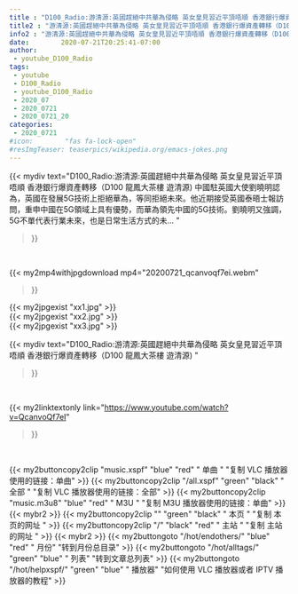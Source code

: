 ```yaml
---
title : "D100_Radio:游清源:英國趕絕中共華為侵略 英女皇見習近平頂唔順 香港銀行爆資產轉移（D100 龍鳳大茶樓 遊清源) "
title2 : "游清源:英國趕絕中共華為侵略 英女皇見習近平頂唔順 香港銀行爆資產轉移（D100 龍鳳大茶樓 遊清源) "
info2 : "游清源:英國趕絕中共華為侵略 英女皇見習近平頂唔順 香港銀行爆資產轉移（D100 龍鳳大茶樓 遊清源) 中國駐英國大使劉曉明認為，英國在發展5G技術上拒絕華為，等同拒絕未來。他近期接受英國泰晤士報訪問，重申中國在5G領域上具有優勢，而華為領先中國的5G技術。劉曉明又強調，5G不單代表行業未來，也是日常生活方式的未... "
date:        2020-07-21T20:25:41-07:00
author:
 - youtube_D100_Radio
tags:
 - youtube
 - D100_Radio
 - youtube_D100_Radio
 - 2020_07
 - 2020_0721
 - 2020_0721_20
categories:
 - 2020_0721
#icon:        "fas fa-lock-open"
#resImgTeaser: teaserpics/wikipedia.org/emacs-jokes.png
---
```


{{< mydiv text="D100_Radio:游清源:英國趕絕中共華為侵略 英女皇見習近平頂唔順 香港銀行爆資產轉移（D100 龍鳳大茶樓 遊清源) 中國駐英國大使劉曉明認為，英國在發展5G技術上拒絕華為，等同拒絕未來。他近期接受英國泰晤士報訪問，重申中國在5G領域上具有優勢，而華為領先中國的5G技術。劉曉明又強調，5G不單代表行業未來，也是日常生活方式的未... "
>}}
<br>


{{< my2mp4withjpgdownload mp4="20200721_qcanvoqf7ei.webm"
>}}

{{< my2jpgexist "xx1.jpg" >}}<br>
{{< my2jpgexist "xx2.jpg" >}}<br>
{{< my2jpgexist "xx3.jpg" >}}<br>



{{< mydiv text="D100_Radio:游清源:英國趕絕中共華為侵略 英女皇見習近平頂唔順 香港銀行爆資產轉移（D100 龍鳳大茶樓 遊清源) "
>}}
<br>

{{< my2linktextonly link="https://www.youtube.com/watch?v=QcanvoQf7eI"
>}}


<br>

{{< my2buttoncopy2clip "music.xspf"        "blue"   "red"    " 单曲 "  "复制 VLC 播放器使用的链接：单曲" >}} {{< my2buttoncopy2clip "/all.xspf"         "green"  "black"  " 全部 "  "复制 VLC 播放器使用的链接：全部" >}} {{< my2buttoncopy2clip "music.m3u8"        "blue"   "red"    " M3U  "    "复制 M3U 播放器使用的链接：单曲" >}} {{< mybr2 >}} {{< my2buttoncopy2clip ""                  "green"  "black"  " 本页 "    "复制 本页的网址 " >}} {{< my2buttoncopy2clip "/"                 "black"  "red"    " 主站 "    "复制 主站的网址 " >}} {{< mybr2 >}} {{< my2buttongoto      "/hot/endothers/"   "blue"   "red"    " 月份"   "转到月份总目录" >}} {{< my2buttongoto      "/hot/alltags/"     "green"  "blue"   " 列表"   "转到文章总列表" >}} {{< my2buttongoto      "/hot/helpxspf/"    "green"  "blue"   " 播放器" "如何使用 VLC 播放器或者 IPTV 播放器的教程" >}} 
